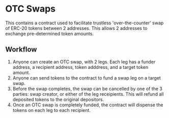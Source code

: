 # OTC Swaps

This contains a contract used to facilitate trustless 'over-the-counter' swap of ERC-20 tokens between 2 addresses. This allows 2 addresses to exchange pre-determined token amounts. 

## Workflow
1. Anyone can create an OTC swap, with 2 legs. Each leg has a funder address, a recipient address, token adddress, and a target token amount.
2. Anyone can send tokens to the contract to fund a swap leg on a target swap.
3. Before the swap completes, the swap can be cancelled by one of the 3 parties: swap creator, or either of the leg receipients. This will refund all deposited tokens to the original depositors.
4. Once an OTC swap is completely funded, the contract will dispense the tokens on each leg to each recipient.
